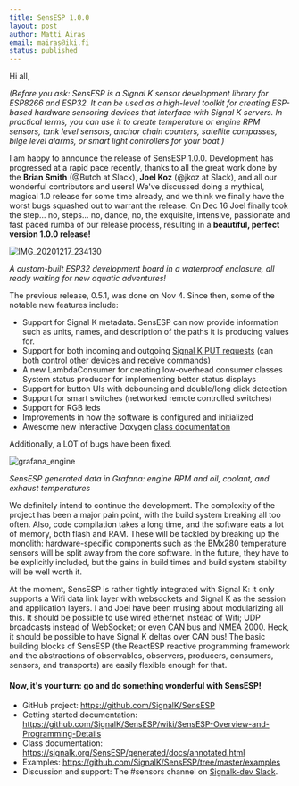 ```yaml
---
title: SensESP 1.0.0
layout: post
author: Matti Airas
email: mairas@iki.fi
status: published
---
```


Hi all,

_(Before you ask: SensESP is a Signal K sensor development library for ESP8266 and ESP32. It can be used as a high-level toolkit for creating ESP-based hardware sensoring devices that interface with Signal K servers. In practical terms, you can use it to create temperature or engine RPM sensors, tank level sensors, anchor chain counters, satellite compasses, bilge level alarms, or smart light controllers for your boat.)_

I am happy to announce the release of SensESP 1.0.0. Development has progressed at a rapid pace recently, thanks to all the great work done by the **Brian Smith** (@Butch at Slack), **Joel Koz** (@jkoz at Slack), and all our wonderful contributors and users! We've discussed doing a mythical, magical 1.0 release for some time already, and we think we finally have the worst bugs squashed out to warrant the release. On Dec 16 Joel finally took the step... no, steps... no, dance, no, the exquisite, intensive, passionate and fast paced rumba of our release process, resulting in a **beautiful, perfect version 1.0.0 release!**

![IMG_20201217_234130](https://user-images.githubusercontent.com/1049678/102636535-7378e980-415d-11eb-9768-0c90d1856176.jpg)

_A custom-built ESP32 development board in a waterproof enclosure, all ready waiting for new aquatic adventures!_ 

The previous release, 0.5.1, was done on Nov 4. Since then, some of the notable new features include:

- Support for Signal K metadata. SensESP can now provide information such as units, names, and description of the paths it is producing values for.
- Support for both incoming and outgoing [Signal K PUT requests](https://signalk.org/specification/1.5.0/doc/put.html) (can both control other devices and receive commands)
- A new LambdaConsumer for creating low-overhead consumer classes
System status producer for implementing better status displays
- Support for button UIs with debouncing and double/long click detection
- Support for smart switches (networked remote controlled switches)
- Support for RGB leds
- Improvements in how the software is configured and initialized
- Awesome new interactive Doxygen [class documentation](https://signalk.org/SensESP/generated/docs/annotated.html)

Additionally, a LOT of bugs have been fixed.

![grafana_engine](https://user-images.githubusercontent.com/1049678/102636567-7d025180-415d-11eb-9cfd-227ff4ba837c.png)

_SensESP generated data in Grafana: engine RPM and oil, coolant, and exhaust temperatures_

We definitely intend to continue the development. The complexity of the project has been a major pain point, with the build system breaking all too often. Also, code compilation takes a long time, and the software eats a lot of memory, both flash and RAM. These will be tackled by breaking up the monolith: hardware-specific components such as the BMx280 temperature sensors will be split away from the core software. In the future, they have to be explicitly included, but the gains in build times and build system stability will be well worth it.

At the moment, SensESP is rather tightly integrated with Signal K: it only supports a Wifi data link layer with websockets and Signal K as the session and application layers. I and Joel have been musing about modularizing all this. It should be possible to use wired ethernet instead of Wifi; UDP broadcasts instead of WebSocket; or even CAN bus and NMEA 2000. Heck, it should be possible to have Signal K deltas over CAN bus! The basic building blocks of SensESP (the ReactESP reactive programming framework and the abstractions of observables, observers, producers, consumers, sensors, and transports) are easily flexible enough for that.

#### Now, it's your turn: go and do something wonderful with SensESP!

- GitHub project: https://github.com/SignalK/SensESP
- Getting started documentation: https://github.com/SignalK/SensESP/wiki/SensESP-Overview-and-Programming-Details
- Class documentation: https://signalk.org/SensESP/generated/docs/annotated.html
- Examples: https://github.com/SignalK/SensESP/tree/master/examples
- Discussion and support: The #sensors channel on [Signalk-dev Slack](https://signalk-dev.slack.com).